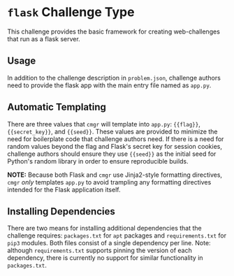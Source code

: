 # `flask` Challenge Type

This challenge provides the basic framework for creating web-challenges that
run as a flask server.

## Usage

In addition to the challenge description in `problem.json`, challenge authors
need to provide the flask app with the main entry file named as `app.py`.

## Automatic Templating

There are three values that `cmgr` will template into `app.py`:  `{{flag}}`,
`{{secret_key}}`, and `{{seed}}`.  These values are provided to minimize the
need for boilerplate code that challenge authors need.  If there is a need for
random values beyond the flag and Flask's secret key for session cookies,
challenge authors should ensure they use `{{seed}}` as the initial seed for
Python's random library in order to ensure reproducible builds.

**NOTE:** Because both Flask and `cmgr` use Jinja2-style formatting
directives, `cmgr` *only* templates `app.py` to avoid trampling any
formatting directives intended for the Flask application itself.

## Installing Dependencies

There are two means for installing additional dependencies that the challenge
requires: `packages.txt` for `apt` packages and `requirements.txt` for `pip3`
modules.  Both files consist of a single dependency per line.  Note: although
`requirements.txt` supports pinning the version of each dependency, there is
currently no support for similar functionality in `packages.txt`.
